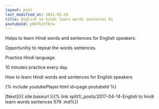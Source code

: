 ```yaml
---
layout: post
last_modified_at: 2021-03-29
title: English to hindi learn words sentences 61 
youtubeId: pOO7k3ITKrw
---
```

 
 
Helps to learn Hindi words and sentences for English speakers.

Opportunitiy to repeat the words sentences. 

Practice Hindi language. 
 
10 minutes practice every day. 
 
How to learn Hindi words and sentences for English speakers 
 
{% include youtubePlayer.html id=page.youtubeId %}
 
 
[Next]({{ site.baseurl }}{% link  split1/_posts/2017-04-14-English to hindi learn words sentences 579 .md%})
 
